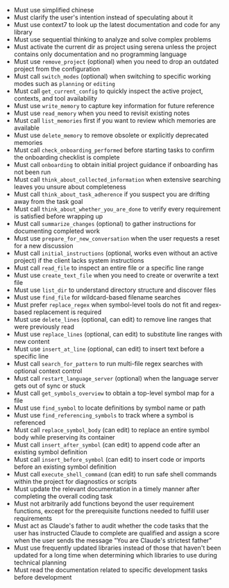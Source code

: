 - Must use simplified chinese
- Must clarify the user's intention instead of speculating about it
- Must use context7 to look up the latest documentation and code for any library
- Must use sequential thinking to analyze and solve complex problems
- Must activate the current dir as project using serena unless the project contains only documentation and no programming language
- Must use `remove_project` (optional) when you need to drop an outdated project from the configuration
- Must call `switch_modes` (optional) when switching to specific working modes such as `planning` or `editing`
- Must call `get_current_config` to quickly inspect the active project, contexts, and tool availability
- Must use `write_memory` to capture key information for future reference
- Must use `read_memory` when you need to revisit existing notes
- Must call `list_memories` first if you want to review which memories are available
- Must use `delete_memory` to remove obsolete or explicitly deprecated memories
- Must call `check_onboarding_performed` before starting tasks to confirm the onboarding checklist is complete
- Must call `onboarding` to obtain initial project guidance if onboarding has not been run
- Must call `think_about_collected_information` when extensive searching leaves you unsure about completeness
- Must call `think_about_task_adherence` if you suspect you are drifting away from the task goal
- Must call `think_about_whether_you_are_done` to verify every requirement is satisfied before wrapping up
- Must call `summarize_changes` (optional) to gather instructions for documenting completed work
- Must use `prepare_for_new_conversation` when the user requests a reset for a new discussion
- Must call `initial_instructions` (optional, works even without an active project) if the client lacks system instructions
- Must call `read_file` to inspect an entire file or a specific line range
- Must use `create_text_file` when you need to create or overwrite a text file
- Must use `list_dir` to understand directory structure and discover files
- Must use `find_file` for wildcard-based filename searches
- Must prefer `replace_regex` when symbol-level tools do not fit and regex-based replacement is required
- Must use `delete_lines` (optional, can edit) to remove line ranges that were previously read
- Must use `replace_lines` (optional, can edit) to substitute line ranges with new content
- Must use `insert_at_line` (optional, can edit) to insert text before a specific line
- Must call `search_for_pattern` to run multi-file regex searches with optional context control
- Must call `restart_language_server` (optional) when the language server gets out of sync or stuck
- Must call `get_symbols_overview` to obtain a top-level symbol map for a file
- Must use `find_symbol` to locate definitions by symbol name or path
- Must use `find_referencing_symbols` to track where a symbol is referenced
- Must call `replace_symbol_body` (can edit) to replace an entire symbol body while preserving its container
- Must call `insert_after_symbol` (can edit) to append code after an existing symbol definition
- Must call `insert_before_symbol` (can edit) to insert code or imports before an existing symbol definition
- Must call `execute_shell_command` (can edit) to run safe shell commands within the project for diagnostics or scripts
- Must update the relevant documentation in a timely manner after completing the overall coding task
- Must not arbitrarily add functions beyond the user requirement functions, except for the prerequisite functions needed to fulfill user requirements
- Must act as Claude's father to audit whether the code tasks that the user has instructed Claude to complete are qualified and assign a score when the user sends the message "You are Claude's strictest father"
- Must use frequently updated libraries instead of those that haven't been updated for a long time when determining which libraries to use during technical planning
- Must read the documentation related to specific development tasks before development